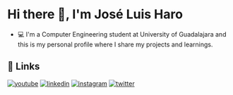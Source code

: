 # Hi there 👋, I'm José Luis Haro 
- 💻 I'm a Computer Engineering student at University of Guadalajara and this is my personal profile where I share my projects and learnings.

## 🔗 Links
[![youtube](https://img.shields.io/badge/YouTube-red?style=for-the-badge&logo=youtube&logoColor=white)](https://www.youtube.com/@JOSELUISHARODIAZ)
[![linkedin](https://img.shields.io/badge/linkedin-0A66C2?style=for-the-badge&logo=linkedin&logoColor=white)](https://www.linkedin.com/in/jose-luis-haro-diaz/)
[![instagram](https://img.shields.io/badge/Instagram-E4405F?style=for-the-badge&logo=instagram&logoColor=white)](https://www.instagram.com/joseluis_hd_/)
[![twitter](https://img.shields.io/badge/twitter-1DA1F2?style=for-the-badge&logo=twitter&logoColor=white)](https://twitter.com/joseluis_hd_)

